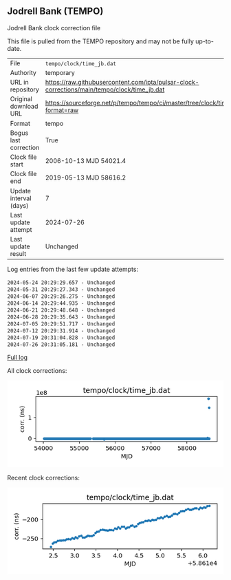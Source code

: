 
## Jodrell Bank (TEMPO)

Jodrell Bank clock correction file

This file is pulled from the TEMPO repository and may not be fully
up-to-date.

|     |     |
|:--- |:--- |
| File | `tempo/clock/time_jb.dat` |
| Authority | temporary |
| URL in repository | <https://raw.githubusercontent.com/ipta/pulsar-clock-corrections/main/tempo/clock/time_jb.dat> |
| Original download URL | <https://sourceforge.net/p/tempo/tempo/ci/master/tree/clock/time_jb.dat?format=raw> |
| Format | tempo |
| Bogus last correction | True |
| Clock file start | 2006-10-13 MJD 54021.4 |
| Clock file end | 2019-05-13 MJD 58616.2 |
| Update interval (days) | 7 |
| Last update attempt | 2024-07-26 |
| Last update result | Unchanged |

Log entries from the last few update attempts:
```
2024-05-24 20:29:29.657 - Unchanged
2024-05-31 20:29:27.343 - Unchanged
2024-06-07 20:29:26.275 - Unchanged
2024-06-14 20:29:44.935 - Unchanged
2024-06-21 20:29:48.648 - Unchanged
2024-06-28 20:29:35.643 - Unchanged
2024-07-05 20:29:51.717 - Unchanged
2024-07-12 20:29:31.914 - Unchanged
2024-07-19 20:31:04.828 - Unchanged
2024-07-26 20:31:05.181 - Unchanged
```
[Full log](https://raw.githubusercontent.com/ipta/pulsar-clock-corrections/main/log/tempo/clock/time_jb.dat.log)


All clock corrections:

![plot of all clock corrections](time_jb.dat.png "All corrections")

Recent clock corrections:

![plot of recent clock corrections](time_jb.dat.short.png "Recent corrections")


